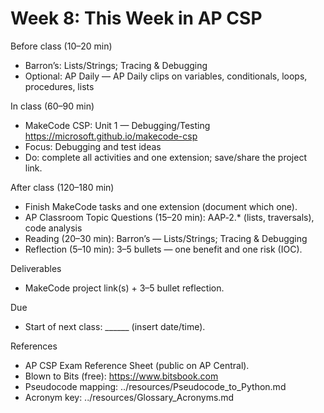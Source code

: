 # Week 8: This Week in AP CSP

Before class (10–20 min)
- Barron’s: Lists/Strings; Tracing & Debugging
- Optional: AP Daily — AP Daily clips on variables, conditionals, loops, procedures, lists

In class (60–90 min)
- MakeCode CSP: Unit 1 — Debugging/Testing
  https://microsoft.github.io/makecode-csp
- Focus: Debugging and test ideas
- Do: complete all activities and one extension; save/share the project link.

After class (120–180 min)
- Finish MakeCode tasks and one extension (document which one).
- AP Classroom Topic Questions (15–20 min): AAP‑2.* (lists, traversals), code analysis
- Reading (20–30 min): Barron’s — Lists/Strings; Tracing & Debugging
- Reflection (5–10 min): 3–5 bullets — one benefit and one risk (IOC).

Deliverables
- MakeCode project link(s) + 3–5 bullet reflection.

Due
- Start of next class: ______ (insert date/time).

References
- AP CSP Exam Reference Sheet (public on AP Central).
- Blown to Bits (free): https://www.bitsbook.com
- Pseudocode mapping: ../resources/Pseudocode_to_Python.md
- Acronym key: ../resources/Glossary_Acronyms.md

